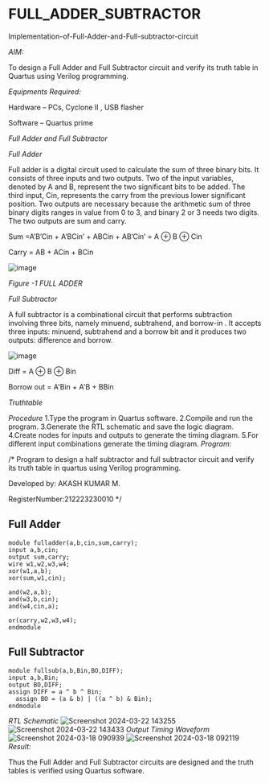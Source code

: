 # FULL_ADDER_SUBTRACTOR

Implementation-of-Full-Adder-and-Full-subtractor-circuit

*AIM:*

To design a Full Adder and Full Subtractor circuit and verify its truth table in Quartus using Verilog programming.

*Equipments Required:*

Hardware – PCs, Cyclone II , USB flasher

Software – Quartus prime

*Full Adder and Full Subtractor*

*Full Adder*

Full adder is a digital circuit used to calculate the sum of three binary bits. It consists of three inputs and two outputs. Two of the input variables, denoted by A and B, represent the two significant bits to be added. The third input, Cin, represents the carry from the previous lower significant position. Two outputs are necessary because the arithmetic sum of three binary digits ranges in value from 0 to 3, and binary 2 or 3 needs two digits. The two outputs are sum and carry.

Sum =A’B’Cin + A’BCin’ + ABCin + AB’Cin’ = A ⊕ B ⊕ Cin 

Carry = AB + ACin + BCin

![image](https://github.com/naavaneetha/FULL_ADDER_SUBTRACTOR/assets/154305477/0f30ba51-5ffb-4198-845f-18e054f675e7)

*Figure -1 FULL ADDER*

*Full Subtractor*

A full subtractor is a combinational circuit that performs subtraction involving three bits, namely minuend, subtrahend, and borrow-in . It accepts three inputs: minuend, subtrahend and a borrow bit and it produces two outputs: difference and borrow.

![image](https://github.com/naavaneetha/FULL_ADDER_SUBTRACTOR/assets/154305477/02b24f51-ab51-4304-9ad6-7b81ffc1ead5)

Diff = A ⊕ B ⊕ Bin 

Borrow out = A'Bin + A'B + BBin

*Truthtable*

*Procedure*
1.Type the program in Quartus software.
2.Compile and run the program.
3.Generate the RTL schematic and save the logic diagram.
4.Create nodes for inputs and outputs to generate the timing diagram.
5.For different input combinations generate the timing diagram.
*Program:*

/* Program to design a half subtractor and full subtractor circuit and verify its truth table in quartus using Verilog programming. 


Developed by: AKASH KUMAR M.


RegisterNumber:212223230010
*/
## Full Adder
```
module fulladder(a,b,cin,sum,carry);
input a,b,cin;
output sum,carry;
wire w1,w2,w3,w4;       
xor(w1,a,b);
xor(sum,w1,cin);        

and(w2,a,b);
and(w3,b,cin);
and(w4,cin,a);

or(carry,w2,w3,w4);
endmodule
```
## Full Subtractor
```
module fullsub(a,b,Bin,BO,DIFF);
input a,b,Bin;
output BO,DIFF;
assign DIFF = a ^ b ^ Bin;
  assign BO = (a & b) | ((a ^ b) & Bin);
endmodule
```
*RTL Schematic*
![Screenshot 2024-03-22 143255](https://github.com/Yogesh-Yogi-1/FULL_ADDER_SUBTRACTOR/assets/148514598/939151e8-c37b-49aa-8f44-513492ba509e)
![Screenshot 2024-03-22 143433](https://github.com/Yogesh-Yogi-1/FULL_ADDER_SUBTRACTOR/assets/148514598/aa118976-fe63-40e9-a31c-cec66367d805)
*Output Timing Waveform*
![Screenshot 2024-03-18 090939](https://github.com/Yogesh-Yogi-1/FULL_ADDER_SUBTRACTOR/assets/148514598/fe08e008-070e-4e8b-bee9-f26ade621c0e)
![Screenshot 2024-03-18 092119](https://github.com/Yogesh-Yogi-1/FULL_ADDER_SUBTRACTOR/assets/148514598/c37c43ae-514e-4fda-82d9-22ed613851e0)
*Result:*

Thus the Full Adder and Full Subtractor circuits are designed and the truth tables is verified using Quartus software.
